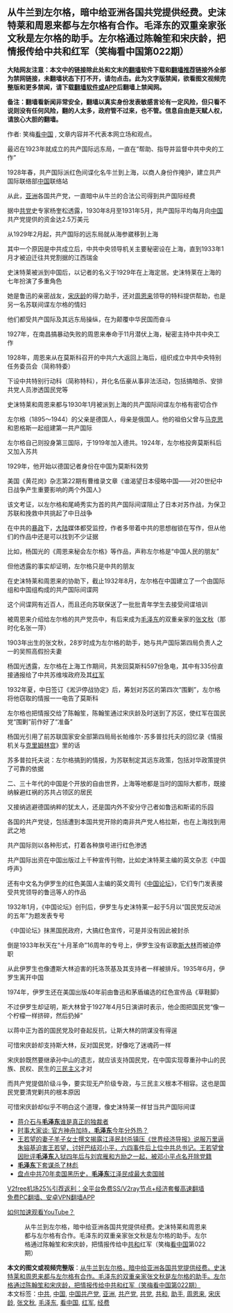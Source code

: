  <h2>从牛兰到左尔格，暗中给亚洲各国共党提供经费。史沫特莱和周恩来都与左尔格有合作。毛泽东的双重亲家张文秋是左尔格的助手。左尔格通过陈翰笙和宋庆龄，把情报传给中共和红军（笑梅看中国第022期）</h2> <p class="notice"><b>大陆网友注意：本文中的链接除此处和文末的<a href="https://github.com/bannedbook/fanqiang" >翻墙</a>软件下载和<a href="https://github.com/killgcd/justmysocks/blob/master/README.md">翻墙推荐</a>链接外全部为禁网链接，未翻墙状态下打不开，请勿点击。此为文字版禁闻，欲看图文视频完整版和更多禁闻，请下载<a href="https://github.com/bannedbook/fanqiang">翻墙软件或APP</a>后翻墙上禁闻网。</p><p>备注：翻墙看新闻非常安全，翻墙以真实身份发表敏感言论有一定风险，但只看不说则没有任何风险，翻的人太多，政府管不过来，也不管。信息自由是天赋人权，请放心大胆的翻墙。</b></p>  <div class="entry"> <p>作者: 笑梅<span class='wp_keywordlink_affiliate'><a href="https://www.secretchina.com/" title="看中国" target="_blank">看中国</a></span> , 文章内容并不代表本网立场和观点。</p> <figure></figure> <p>最迟在1923年就成立的共产国际远东局，一直在“帮助、指导并监督中共中央的工作”</p> <p>1928年春，共产国际派红色间谍化名牛兰到上海，以商人身份作掩护，建立共产国际联络部<span class='wp_keywordlink_affiliate'><a href="https://www.bannedbook.org/" title="中国" target="_blank">中国</a></span>联络站</p> <p>从此，<a href="https://www.bannedbook.org/bnews/tag/%e4%ba%9a%e6%b4%b2/" class="st_tag internal_tag" rel="tag" title="标签 亚洲 下的日志">亚洲</a>各国共产党，一直暗中从牛兰的合法公司得到共产国际经费</p> <p>据中<a href="https://www.bannedbook.org/bnews/tag/%E5%85%B1%E5%85%9A/" class="st_tag internal_tag" rel="tag" title="标签 共党 下的日志">共党</a>史专家杨奎松透露，1930年8月至1931年5月，共产国际平均每月向<a href="https://www.bannedbook.org/bnews/tag/%E4%B8%AD%E5%9B%BD/" class="st_tag internal_tag" rel="tag" title="标签 中国 下的日志">中国</a>共产党提供的资金达2.5万美元</p> <p>从1929年2月起，共产国际的远东局就从海参崴移到上海</p> <p>其中一个原因是中共成立后，中共中央领导机关主要秘密设在上海，直到1933年1月才被迫迁往共党割据的江西瑞金</p> <p>史沫特莱被派到中国后，以记者的名义于1929年在上海定居。史沫特莱在上海的七年扮演了多重角色</p> <p>她是鲁迅的亲密战友，<a href="https://www.bannedbook.org/bnews/tag/%e5%ae%8b%e5%ba%86%e9%be%84/" class="st_tag internal_tag" rel="tag" title="标签 宋庆龄 下的日志">宋庆龄</a>的得力助手，还对<a href="https://www.bannedbook.org/bnews/tag/%e5%91%a8%e6%81%a9%e6%9d%a5/" class="st_tag internal_tag" rel="tag" title="标签 周恩来 下的日志">周恩来</a>领导的特科提供帮助，也是另一名苏联间谍左尔格的情妇</p> <p>他们都受共产国际及其远东局操纵，在为颠覆中华民国而奋斗</p> <p>1927年，在南昌搞暴动失败的周恩来奉命于11月潜伏上海，秘密主持中共中央工作</p> <p>1928年，周恩来从在莫斯科召开的中共六大返回上海后，组织成立中共中央特别任务委员会（简称特委）</p>  <p>下设中共特别行动科（简称特科），并化名伍豪从事非法活动，包括搞暗杀、安排共党人员渗透国民党等</p> <p>史沫特莱和周恩来都与1930年1月被派到上海的共产国际间谍左尔格有密切合作</p> <p>左尔格（1895～1944）的父亲是德国人，母亲是俄国人。他的祖伯父曾与<span class='wp_keywordlink'><a href="https://www.bannedbook.org/forum2/topic105.html" title="《马克思的成魔之路》" target="_blank">马克思</a></span>和恩格斯一起组建第一共产国际</p> <p>左尔格自己则投身第三国际，于1919年加入德共。1924年，左尔格投奔莫斯科后又加入苏共</p> <p>1929年，他开始以德国记者身份在中国为莫斯科效劳</p> <p>美国《黄花岗》杂志第22期有曹维录文章《谁渴望日本侵略中国——对20世纪中日战争产生重要影响的两个外国人》</p> <p>该文考证，以左尔格和尾崎秀实为首的共产国际间谍阻止了日本对苏作战，为保卫苏联和挽救中共挑起了中日战争</p> <p>在中共的<span class='wp_keywordlink'><a href="https://www.bannedbook.org/forum11/topic276.html" title="禁片：评中国共产党的暴政" target="_blank">暴政</a></span>下，<span class='wp_keywordlink_affiliate'><a href="https://www.bannedbook.org/" title="大陆" target="_blank">大陆</a></span>媒体都受监控，作者多带着中共的思想枷锁在写作，但从他们的作品中还是可以找到不少证据</p> <p>比如，杨国光的《周恩来秘会左尔格》等作品，声称左尔格是“中国人民的朋友”</p> <p>但他透露的事实却证明，左尔格只是中共的朋友</p> <p>在史沫特莱和周恩来的协助下，截止1932年8月，左尔格在中国建立了一个由国际组和中国组构成的共产国际间谍网</p> <p>这个间谍网有近百人，而且还向苏联保送了一批批青年学生去接受间谍培训</p>  <p>被周恩来介绍给左尔格的共产党员中，有后来成为<a href="https://www.bannedbook.org/bnews/tag/%e6%af%9b%e6%b3%bd%e4%b8%9c/" class="st_tag internal_tag" rel="tag" title="标签 毛泽东 下的日志">毛泽东</a>的双重亲家的<a href="https://www.bannedbook.org/bnews/tag/%e5%bc%a0%e6%96%87%e7%a7%8b/" class="st_tag internal_tag" rel="tag" title="标签 张文秋 下的日志">张文秋</a>（那时化名张一萍）</p> <p>1903年出生的张文秋，28岁时成为左尔格的助手，她与共产国际第四局负责人之一的吴照高假扮夫妻 </p> <p>杨国光透露，左尔格在上海工作期间，共发回莫斯科597份急电，其中有335份直接通报给了中共苏维埃政府及其<a href="https://www.bannedbook.org/bnews/tag/%e7%ba%a2%e5%86%9b/" class="st_tag internal_tag" rel="tag" title="标签 红军 下的日志">红军</a></p> <p>1932年夏，中日签订《淞沪停战协定》后，筹划对苏区的第四次“围剿”，左尔格将他窃取的情报一一电告了莫斯科</p> <p>左尔格也把情报交给了陈翰笙，陈翰笙通过宋庆龄及时送到了苏区，使红军在国民党“围剿”前作好了“准备”</p> <p>杨国光引用了前苏联国家安全部第四局局长帕维尔･苏多普拉托夫的回忆录《情报机关与<span class='wp_keywordlink'><a href="https://www.bannedbook.org/forum2/topic1172.html" title="克里姆林宫秘史——斯大林情妇的回忆" target="_blank">克里姆林宫</a></span>》里的话</p> <p>苏多普拉托夫说：左尔格搞到的情报，为苏联制定其远东政策，包括对华政策提供了可靠的依据 </p> <p>二、三十年代的中国是个开放的自由世界，上海等地都是当时的国际大都市，既接纳躲避红祸的苏共占领区的居民</p> <p>又接纳逃避德国纳粹的犹太人，还是国内外不安分守己者如鲁迅和斯诺的乐园</p> <p>各国的共产党徒，包括遭到本国共党开除的南非共产党人格拉斯，也在上海找到用武之地</p> <p>共产国际则以各种形式，打着各种旗号进行红色渗透</p> <p>共产国际出资在中国出版过上千种宣传刊物，比如史沫特莱主编的英文杂志《中国呼声》</p>  <p>还有中文名为伊罗生的红色美国人主编的英文周刊《<span class='wp_keywordlink'><a href="https://www.bannedbook.org/forum21/" title="自由中国论坛" target="_blank">中国论坛</a></span>》，它们专门发表接受共党领导的鲁迅等人的作品</p> <p>1932年1月，《中国论坛》创刊后，伊罗生与史沫特莱一起于5月以“国民党反动派的五年”为题发表专号</p> <p>《中国论坛》抹黑国民政府，大搞红色宣传，可是并没有因此被封杀</p> <p>倒是1933年秋天在“十月革命”16周年的专号上，伊罗生没有讴歌<span class='wp_keywordlink'><a href="https://www.bannedbook.org/forum2/topic1256.html" title="斯大林（上、中、下册）" target="_blank">斯大林</a></span>而被迫停职</p> <p>从此伊罗生也像遭斯大林迫害的托洛茨基及其支持者一样被排斥。1935年6月，伊罗生离开中国</p> <p>1974年，伊罗生还在美国出版40年前由鲁迅和茅盾编选的红色宣传品《草鞋脚》</p> <p>不过伊罗生却证明，斯大林曾于1927年4月5日演讲时表示，他企图把国民党“像一个柠檬一样挤碎，然后扔掉”</p> <p>以蒋中正为首的国民党及时奋起反抗，让斯大林的阴谋没有得逞</p> <p>可惜宋庆龄却支持斯大林，反对国民党，好像吃了迷魂药一样</p> <p>宋庆龄既然要继承孙中山的遗志，就应该支持国民党，在中国实现尊重孙中山的民族、民权、民生的<span class='wp_keywordlink'><a href="https://www.bannedbook.org/forum2/topic3456.html" title="孙中山《三民主义》" target="_blank">三民主义</a></span>才对</p> <p>而共产党提倡阶级斗争，要实现无产阶级专政，与三民主义根本不相容。这也是国民党要清党剿共的根本原因 </p> <p>可惜宋庆龄却似乎不明白这个道理，像史沫特莱一样甘当共产国际间谍</p>  <ul class='op-related-articles' title='相关阅读'> <li><a href='https://www.bannedbook.org/bnews/lifebaike/20201231/1458347.html' target='_blank'>蒋介石与<b>毛泽东</b>谁是真正的独裁者</a></li> <li><a href='https://www.bannedbook.org/bnews/headline/20201231/1458129.html' target='_blank'>时事大家谈: 官方神舟加持，<b>毛泽东</b>今年分外热？</a></li> <li><a href='https://www.bannedbook.org/bnews/comments/20201230/1457994.html' target='_blank'>王若望的妻子羊子女士撰文揭露江泽民封杀镇压《世界经济导报》说服万里逼朱镕基迫害王若望，讨好巴结邓小平，六四事件后上位中共总书记。王若望曾因批评<b>毛泽东</b>入狱四年后与刘宾雁和方励之一起，被邓小平点名开除党籍</a></li> <li><a href='https://www.bannedbook.org/bnews/bblog/20201230/1457799.html' target='_blank'><b>毛泽东</b>下套谋杀了林彪</a></li> <li><a href='https://www.bannedbook.org/bnews/comments/20201230/1457635.html' target='_blank'>盘点中共70年卖国黑历史，<b>毛泽东</b>江泽民成最大卖国贼</a></li> </ul> <p class="texttj"> <a href="https://www.bannedbook.org/forum23/topic22702.html" target="_blank">V2free机场25%引荐返利：全平台免费SS/V2ray节点+经济套餐高速翻墙</a><br/> <a href="https://github.com/bannedbook/fanqiang/wiki/%E7%A6%81%E9%97%BB%E7%BD%91%E5%AE%89%E5%8D%93%E7%BF%BB%E5%A2%99%E6%96%B0%E9%97%BBAPP" target="_blank">免费PC翻墙、安卓VPN翻墙APP</a></p><p><a href='https://www.bannedbook.org/bnews/topimagenews/20180409/925596.html' target='_blank'>如何加速观看YouTube？ </a></p> <figure class='op-interactive'><figcaption>从牛兰到左尔格，暗中给亚洲各国共党提供经费。史沫特莱和周恩来都与左尔格有合作。毛泽东的双重亲家张文秋是左尔格的助手。左尔格通过陈翰笙和宋庆龄，把情报传给中<a href="https://www.bannedbook.org/bnews/tag/%E5%85%B1%E5%92%8C/" class="st_tag internal_tag" rel="tag" title="标签 共和 下的日志">共和</a>红军（笑梅<a href="https://www.bannedbook.org/bnews/tag/%e7%9c%8b%e4%b8%ad%e5%9b%bd/" class="st_tag internal_tag" rel="tag" title="标签 看中国 下的日志">看中国</a>第022期）</figcaption></figure> </p><a name='sharetosocial'></a>       <div><b>本文的图文或视频完整版</b>：<a href='https://www.bannedbook.org/bnews/comments/20201231/1458393.html'>从牛兰到左尔格，暗中给亚洲各国共党提供经费。史沫特莱和周恩来都与左尔格有合作。毛泽东的双重亲家张文秋是左尔格的助手。左尔格通过陈翰笙和宋庆龄，把情报传给中共和红军（笑梅看中国第022期）</a></div>  </div><!--END ENTRY--> <div class="postfooter"> <div>本文标签：<a href="https://www.bannedbook.org/bnews/tag/%e4%b8%ad%e5%85%b1/" rel="tag">中共</a>, <a href="https://www.bannedbook.org/bnews/tag/%E4%B8%AD%E5%9B%BD/" rel="tag">中国</a>, <a href="https://www.bannedbook.org/bnews/tag/%e4%b8%ad%e5%9b%bd%e5%85%b1%e4%ba%a7%e5%85%9a/" rel="tag">中国共产党</a>, <a href="https://www.bannedbook.org/bnews/tag/%e4%ba%9a%e6%b4%b2/" rel="tag">亚洲</a>, <a href="https://www.bannedbook.org/bnews/tag/%e5%85%b1%e4%ba%a7%e5%85%9a/" rel="tag">共产党</a>, <a href="https://www.bannedbook.org/bnews/tag/%E5%85%B1%E5%85%9A/" rel="tag">共党</a>, <a href="https://www.bannedbook.org/bnews/tag/%E5%85%B1%E5%92%8C/" rel="tag">共和</a>, <a href="https://www.bannedbook.org/bnews/tag/%E5%8A%A9%E6%89%8B/" rel="tag">助手</a>, <a href="https://www.bannedbook.org/bnews/tag/%e5%91%a8%e6%81%a9%e6%9d%a5/" rel="tag">周恩来</a>, <a href="https://www.bannedbook.org/bnews/tag/%e5%ae%8b%e5%ba%86%e9%be%84/" rel="tag">宋庆龄</a>, <a href="https://www.bannedbook.org/bnews/tag/%e5%bc%a0%e6%96%87%e7%a7%8b/" rel="tag">张文秋</a>, <a href="https://www.bannedbook.org/bnews/tag/%e6%af%9b%e6%b3%bd%e4%b8%9c/" rel="tag">毛泽东</a>, <a href="https://www.bannedbook.org/bnews/tag/%e7%9c%8b%e4%b8%ad%e5%9b%bd/" rel="tag">看中国</a>, <a href="https://www.bannedbook.org/bnews/tag/%e7%ba%a2%e5%86%9b/" rel="tag">红军</a>, <a href="https://www.bannedbook.org/bnews/tag/%E7%BB%8F%E8%B4%B9/" rel="tag">经费</a></div>  </div><!--END POSTFOOTER--> 